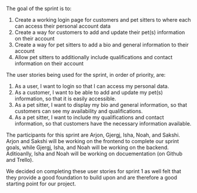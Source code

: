 The goal of the sprint is to:

1. Create a working login page for customers and pet sitters to where each can access their personal account data
2. Create a way for customers to add and update their pet(s) information on their account
3. Create a way for pet sitters to add a bio and general information to their account
4. Allow pet sitters to additionally include qualifications and contact information on their account

The user stories being used for the sprint, in order of priority, are:

1. As a user, I want to login so that I can access my personal data.
2. As a customer, I want to be able to add and update my pet(s) information, so that it is easily accessible.
3. As a pet sitter, I want to display my bio and general information, so that customers can see my availability and qualifications.
4. As a pet sitter, I want to include my qualifications and contact information, so that customers have the necessary information available.

The participants for this sprint are Arjon, Gjergj, Isha, Noah, and Sakshi. 
Arjon and Sakshi will be working on the frontend to complete our sprint goals, while Gjergj, Isha, and Noah will be working on the backend.
Aditioanlly, Isha and Noah will be working on docuementation (on Github and Trello).

We decided on completing these user stories for sprint 1 as well felt that they provide a good foundation to build upon and are therefore a good starting point for our project.

